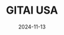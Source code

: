 ---  
layout: startup_page  
title: "GITAI USA"  
id: "gitai.tech"  
permalink: "/gitaiusagitai.tech11132024/"  
website: "https://gitai.tech/"  
funding_round: "Series B+"  
funding_amount: "$15.5M"  
investors: "MSIVC 2023V Venture Capital Investment Limited Partnership (Mitsui Sumitomo Insurance Venture Capital Co., Ltd.), Mitsubishi UFJ Capital 株式会社 Limited Partnership (Mitsubishi UFJ Capital Co., Ltd.), Green Co-Invest Investment Limited Partnership, Maezawa Fund Inc. (Venture capital fund of Japanese billionaire entrepreneur and commercial astronaut Yusaku Maezawa), KCAP Venture 株式会社 Investment Limited Partnership (Kyoto Capital Partners Co., Ltd.), Tycoon Capital No. 4 Limited Partnership"  
about: "GITAI is a space robotics startup developing robotic satellites for on-orbit services, lunar robotic rovers for infrastructure construction, and robotic arms. Their core mission is to reduce the cost of space operations by 100 times, making space more accessible and affordable. They achieve this through in-house development of innovative robotics technologies."  
markets: "Space Robotics, Aerospace, Manufacturing, Military, Robotics"  
hq: "Torrance, California, United States"  
founded_year: "2016"  
linkedin: "https://www.linkedin.com/company/gitai"  
twitter: "https://twitter.com/gitai64818084"  
instagram: ""  
facebook: "https://www.facebook.com/GITAI-1515952648445089"  
crunchbase: "https://www.crunchbase.com/organization/gitai"  
pitchbook: "https://pitchbook.com/profiles/company/265878-46"  

date_display: "13-Nov-2024"  
date: "2024-11-13"

# SEO Optimization  
meta_title: "GITAI USA - Series B+ Funding ($15.5M)"  
meta_description: "GITAI USA, GITAI is a space robotics startup developing robotic satellites for on-orbit services, lunar robotic rovers for infrastructure construction, and robot..."  
meta_keywords: "GITAI USA, Space Robotics, Aerospace, Manufacturing, Military, Robotics, Series B+ funding"  
canonical_url: "https://startup.projectstartups.com/gitaiusagitai.tech11132024/"  
---